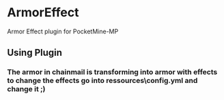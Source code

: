 # ArmorEffect
Armor Effect plugin for PocketMine-MP

## Using Plugin

### The armor in chainmail is transforming into armor with effects to change the effects go into ressources\config.yml and change it ;)

